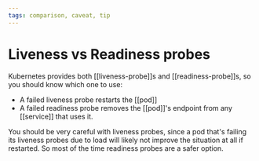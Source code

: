 ```yaml
---
tags: comparison, caveat, tip
---
```


# Liveness vs Readiness probes
Kubernetes provides both [[liveness-probe]]s and [[readiness-probe]]s, so you should know which one to use:

* A failed liveness probe restarts the [[pod]]
* A failed readiness probe removes the [[pod]]'s endpoint from any [[service]] that uses it.

You should be very careful with liveness probes, since a pod that's failing its liveness probes due to load will likely not improve the situation at all if restarted. So most of the time readiness probes are a safer option.
